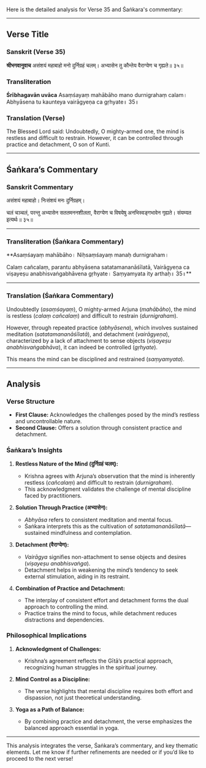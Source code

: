 Here is the detailed analysis for Verse 35 and Śaṅkara's commentary:

---

## Verse Title
### Sanskrit (Verse 35)
**श्रीभगवानुवाच**
असंशयं महाबाहो मनो दुर्निग्रहं चलम्।
अभ्यासेन तु कौन्तेय वैराग्येण च गृह्यते॥ ३५॥

### Transliteration
**Śrībhagavān uvāca**
Asaṃśayaṃ mahābāho mano durnigrahaṃ calam।
Abhyāsena tu kaunteya vairāgyeṇa ca gṛhyate॥ 35॥

### Translation (Verse)
The Blessed Lord said:
Undoubtedly, O mighty-armed one, the mind is restless and difficult to restrain.
However, it can be controlled through practice and detachment, O son of Kunti.

---

## Śaṅkara’s Commentary
### Sanskrit Commentary
असंशयं महाबाहो।
निःसंशयं मनः दुर्निग्रहम्।

चलं चञ्चलं, परन्तु अभ्यासेन सततमननशीलता,
वैराग्येण च विषयेषु अनभिस्वङ्गभावेन गृह्यते।
संयम्यत इत्यर्थः॥ ३५॥

---

### Transliteration (Śaṅkara Commentary)
**Asaṃśayaṃ mahābāho।
Niḥsaṃśayaṃ manaḥ durnigraham।

Calaṃ cañcalaṃ, parantu abhyāsena satatamananāśīlatā,
Vairāgyeṇa ca viṣayeṣu anabhisvaṅgabhāvena gṛhyate।
Saṃyamyata ity arthaḥ॥ 35॥**

---

### Translation (Śaṅkara Commentary)
Undoubtedly (*asaṃśayaṃ*), O mighty-armed Arjuna (*mahābāho*), the mind is restless (*calaṃ cañcalaṃ*)
and difficult to restrain (*durnigraham*).

However, through repeated practice (*abhyāsena*), which involves sustained meditation (*satatamananāśīlatā*),
and detachment (*vairāgyeṇa*), characterized by a lack of attachment to sense objects (*viṣayeṣu anabhisvaṅgabhāva*),
it can indeed be controlled (*gṛhyate*).

This means the mind can be disciplined and restrained (*saṃyamyata*).

---

## Analysis

### Verse Structure
- **First Clause:** Acknowledges the challenges posed by the mind’s restless and uncontrollable nature.
- **Second Clause:** Offers a solution through consistent practice and detachment.

### Śaṅkara’s Insights
1. **Restless Nature of the Mind (दुर्निग्रहं चलम्):**
   - Krishna agrees with Arjuna’s observation that the mind is inherently restless (*cañcalaṃ*) and difficult to restrain (*durnigraham*).
   - This acknowledgment validates the challenge of mental discipline faced by practitioners.

2. **Solution Through Practice (अभ्यासेन):**
   - *Abhyāsa* refers to consistent meditation and mental focus.
   - Śaṅkara interprets this as the cultivation of *satatamananāśīlatā*—sustained mindfulness and contemplation.

3. **Detachment (वैराग्येण):**
   - *Vairāgya* signifies non-attachment to sense objects and desires (*viṣayeṣu anabhisvaṅga*).
   - Detachment helps in weakening the mind’s tendency to seek external stimulation, aiding in its restraint.

4. **Combination of Practice and Detachment:**
   - The interplay of consistent effort and detachment forms the dual approach to controlling the mind.
   - Practice trains the mind to focus, while detachment reduces distractions and dependencies.

### Philosophical Implications
1. **Acknowledgment of Challenges:**
   - Krishna’s agreement reflects the Gītā’s practical approach, recognizing human struggles in the spiritual journey.

2. **Mind Control as a Discipline:**
   - The verse highlights that mental discipline requires both effort and dispassion, not just theoretical understanding.

3. **Yoga as a Path of Balance:**
   - By combining practice and detachment, the verse emphasizes the balanced approach essential in yoga.

---

This analysis integrates the verse, Śaṅkara’s commentary, and key thematic elements. Let me know if further refinements are needed or if you’d like to proceed to the next verse!
